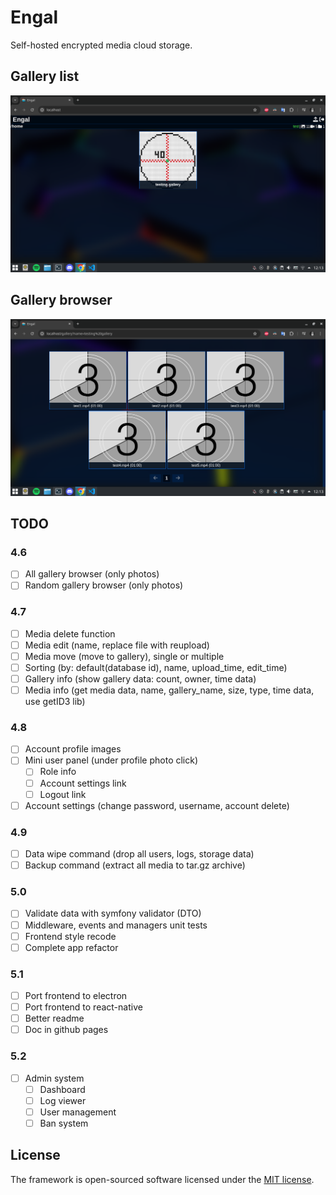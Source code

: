 # Engal
Self-hosted encrypted media cloud storage.

## Gallery list
![Gallery list](.github/images/gallery-list.png)

## Gallery browser
![Gallery browser](.github/images/browser.png)

## TODO
### 4.6
- [ ] All gallery browser (only photos)
- [ ] Random gallery browser (only photos)
### 4.7
- [ ] Media delete function
- [ ] Media edit (name, replace file with reupload)
- [ ] Media move (move to gallery), single or multiple
- [ ] Sorting (by: default(database id), name, upload_time, edit_time)
- [ ] Gallery info (show gallery data: count, owner, time data)
- [ ] Media info (get media data, name, gallery_name, size, type, time data, use getID3 lib)
### 4.8
- [ ] Account profile images
- [ ] Mini user panel (under profile photo click)
    - [ ] Role info
    - [ ] Account settings link
    - [ ] Logout link
- [ ] Account settings (change password, username, account delete)
### 4.9
- [ ] Data wipe command (drop all users, logs, storage data)
- [ ] Backup command (extract all media to tar.gz archive)
### 5.0
- [ ] Validate data with symfony validator (DTO)
- [ ] Middleware, events and managers unit tests
- [ ] Frontend style recode
- [ ] Complete app refactor
### 5.1
- [ ] Port frontend to electron
- [ ] Port frontend to react-native
- [ ] Better readme
- [ ] Doc in github pages
### 5.2
- [ ] Admin system
    - [ ] Dashboard
    - [ ] Log viewer
    - [ ] User management
    - [ ] Ban system

## License
The framework is open-sourced software licensed under the [MIT license](https://github.com/lordbecvold/engal/blob/main/LICENSE).
